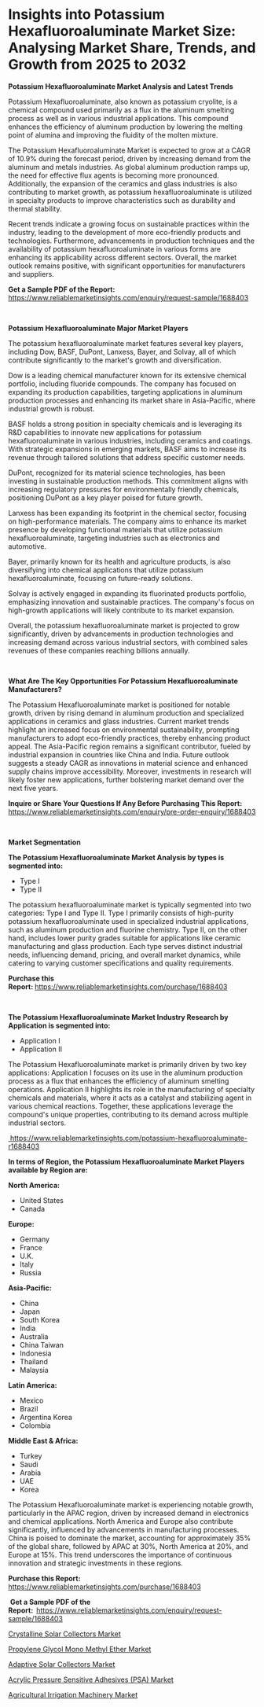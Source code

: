 <p><h1>Insights into Potassium Hexafluoroaluminate Market Size: Analysing Market Share, Trends, and Growth from 2025 to 2032</h1></p><p><strong>Potassium Hexafluoroaluminate Market Analysis and Latest Trends</strong></p>
<p><p>Potassium Hexafluoroaluminate, also known as potassium cryolite, is a chemical compound used primarily as a flux in the aluminum smelting process as well as in various industrial applications. This compound enhances the efficiency of aluminum production by lowering the melting point of alumina and improving the fluidity of the molten mixture.</p><p>The Potassium Hexafluoroaluminate Market is expected to grow at a CAGR of 10.9% during the forecast period, driven by increasing demand from the aluminum and metals industries. As global aluminum production ramps up, the need for effective flux agents is becoming more pronounced. Additionally, the expansion of the ceramics and glass industries is also contributing to market growth, as potassium hexafluoroaluminate is utilized in specialty products to improve characteristics such as durability and thermal stability.</p><p>Recent trends indicate a growing focus on sustainable practices within the industry, leading to the development of more eco-friendly products and technologies. Furthermore, advancements in production techniques and the availability of potassium hexafluoroaluminate in various forms are enhancing its applicability across different sectors. Overall, the market outlook remains positive, with significant opportunities for manufacturers and suppliers.</p></p>
<p><strong>Get a Sample PDF of the Report:&nbsp;</strong> <a href="https://www.reliablemarketinsights.com/enquiry/request-sample/1688403?utm_campaign=1948&utm_medium=2&utm_source=Github&utm_content=ia&utm_term=06012025&utm_id=potassium-hexafluoroaluminate">https://www.reliablemarketinsights.com/enquiry/request-sample/1688403</a></p>
<p>&nbsp;</p>
<p><strong>Potassium Hexafluoroaluminate Major Market Players</strong></p>
<p><p>The potassium hexafluoroaluminate market features several key players, including Dow, BASF, DuPont, Lanxess, Bayer, and Solvay, all of which contribute significantly to the market's growth and diversification. </p><p>Dow is a leading chemical manufacturer known for its extensive chemical portfolio, including fluoride compounds. The company has focused on expanding its production capabilities, targeting applications in aluminum production processes and enhancing its market share in Asia-Pacific, where industrial growth is robust.</p><p>BASF holds a strong position in specialty chemicals and is leveraging its R&D capabilities to innovate new applications for potassium hexafluoroaluminate in various industries, including ceramics and coatings. With strategic expansions in emerging markets, BASF aims to increase its revenue through tailored solutions that address specific customer needs.</p><p>DuPont, recognized for its material science technologies, has been investing in sustainable production methods. This commitment aligns with increasing regulatory pressures for environmentally friendly chemicals, positioning DuPont as a key player poised for future growth.</p><p>Lanxess has been expanding its footprint in the chemical sector, focusing on high-performance materials. The company aims to enhance its market presence by developing functional materials that utilize potassium hexafluoroaluminate, targeting industries such as electronics and automotive.</p><p>Bayer, primarily known for its health and agriculture products, is also diversifying into chemical applications that utilize potassium hexafluoroaluminate, focusing on future-ready solutions.</p><p>Solvay is actively engaged in expanding its fluorinated products portfolio, emphasizing innovation and sustainable practices. The company's focus on high-growth applications will likely contribute to its market expansion.</p><p>Overall, the potassium hexafluoroaluminate market is projected to grow significantly, driven by advancements in production technologies and increasing demand across various industrial sectors, with combined sales revenues of these companies reaching billions annually.</p></p>
<p>&nbsp;</p>
<p><strong>What Are The Key Opportunities For Potassium Hexafluoroaluminate Manufacturers?</strong></p>
<p><p>The Potassium Hexafluoroaluminate market is positioned for notable growth, driven by rising demand in aluminum production and specialized applications in ceramics and glass industries. Current market trends highlight an increased focus on environmental sustainability, prompting manufacturers to adopt eco-friendly practices, thereby enhancing product appeal. The Asia-Pacific region remains a significant contributor, fueled by industrial expansion in countries like China and India. Future outlook suggests a steady CAGR as innovations in material science and enhanced supply chains improve accessibility. Moreover, investments in research will likely foster new applications, further bolstering market demand over the next five years.</p></p>
<p><strong>Inquire or Share Your Questions If Any Before Purchasing This Report:</strong> <a href="https://www.reliablemarketinsights.com/enquiry/pre-order-enquiry/1688403?utm_campaign=1948&utm_medium=2&utm_source=Github&utm_content=ia&utm_term=06012025&utm_id=potassium-hexafluoroaluminate">https://www.reliablemarketinsights.com/enquiry/pre-order-enquiry/1688403</a></p>
<p>&nbsp;</p>
<p><strong>Market Segmentation</strong></p>
<p><strong>The Potassium Hexafluoroaluminate Market Analysis by types is segmented into:</strong></p>
<p><ul><li>Type I</li><li>Type II</li></ul></p>
<p><p>The potassium hexafluoroaluminate market is typically segmented into two categories: Type I and Type II. Type I primarily consists of high-purity potassium hexafluoroaluminate used in specialized industrial applications, such as aluminum production and fluorine chemistry. Type II, on the other hand, includes lower purity grades suitable for applications like ceramic manufacturing and glass production. Each type serves distinct industrial needs, influencing demand, pricing, and overall market dynamics, while catering to varying customer specifications and quality requirements.</p></p>
<p><strong>Purchase this Report:&nbsp;</strong><a href="https://www.reliablemarketinsights.com/purchase/1688403?utm_campaign=1948&utm_medium=2&utm_source=Github&utm_content=ia&utm_term=06012025&utm_id=potassium-hexafluoroaluminate">https://www.reliablemarketinsights.com/purchase/1688403</a></p>
<p>&nbsp;</p>
<p><strong>The Potassium Hexafluoroaluminate Market Industry Research by Application is segmented into:</strong></p>
<p><ul><li>Application I</li><li>Application II</li></ul></p>
<p><p>The Potassium Hexafluoroaluminate market is primarily driven by two key applications: Application I focuses on its use in the aluminum production process as a flux that enhances the efficiency of aluminum smelting operations. Application II highlights its role in the manufacturing of specialty chemicals and materials, where it acts as a catalyst and stabilizing agent in various chemical reactions. Together, these applications leverage the compound's unique properties, contributing to its demand across multiple industrial sectors.</p></p>
<p><a href="https://www.reliablemarketinsights.com/potassium-hexafluoroaluminate-r1688403?utm_campaign=1948&utm_medium=2&utm_source=Github&utm_content=ia&utm_term=06012025&utm_id=potassium-hexafluoroaluminate">&nbsp;https://www.reliablemarketinsights.com/potassium-hexafluoroaluminate-r1688403</a></p>
<p><strong>In terms of Region, the Potassium Hexafluoroaluminate Market Players available by Region are:</strong></p>
<p>
    <p> <strong> North America: </strong>
        <ul>
            <li>United States</li>
            <li>Canada</li>
        </ul>
        </p> 
    <p> <strong> Europe: </strong>
        <ul>
            <li>Germany</li>
            <li>France</li>
            <li>U.K.</li>
            <li>Italy</li>
            <li>Russia</li>
        </ul>
        </p> 
    <p> <strong> Asia-Pacific: </strong>
        <ul>
            <li>China</li>
            <li>Japan</li>
            <li>South Korea</li>
            <li>India</li>
            <li>Australia</li>
            <li>China Taiwan</li>
            <li>Indonesia</li>
            <li>Thailand</li>
            <li>Malaysia</li>
        </ul>
        </p> 
    <p> <strong> Latin America: </strong>
        <ul>
            <li>Mexico</li>
            <li>Brazil</li>
            <li>Argentina Korea</li>
            <li>Colombia</li>
        </ul>
        </p> 
    <p> <strong> Middle East & Africa: </strong>
        <ul>
            <li>Turkey</li>
            <li>Saudi</li>
            <li>Arabia</li>
            <li>UAE</li>
            <li>Korea</li>
        </ul>
    </p>
    </p>
<p><p>The Potassium Hexafluoroaluminate market is experiencing notable growth, particularly in the APAC region, driven by increased demand in electronics and chemical applications. North America and Europe also contribute significantly, influenced by advancements in manufacturing processes. China is poised to dominate the market, accounting for approximately 35% of the global share, followed by APAC at 30%, North America at 20%, and Europe at 15%. This trend underscores the importance of continuous innovation and strategic investments in these regions.</p></p>
<p><strong>Purchase this Report: </strong><a href="https://www.reliablemarketinsights.com/purchase/1688403?utm_campaign=1948&utm_medium=2&utm_source=Github&utm_content=ia&utm_term=06012025&utm_id=potassium-hexafluoroaluminate">https://www.reliablemarketinsights.com/purchase/1688403</a></p>
<p>&nbsp;<strong>Get a Sample PDF of the Report:&nbsp;&nbsp;</strong><a href="https://www.reliablemarketinsights.com/enquiry/request-sample/1688403?utm_campaign=1948&utm_medium=2&utm_source=Github&utm_content=ia&utm_term=06012025&utm_id=potassium-hexafluoroaluminate">https://www.reliablemarketinsights.com/enquiry/request-sample/1688403</a></p>
<p><strong></strong></p>
<p><p><a href="https://www.linkedin.com/pulse/crystalline-solar-collectors-market-drivers-challenges-forecast-dvbte?utm_campaign=1948&utm_medium=2&utm_source=Github&utm_content=ia&utm_term=06012025&utm_id=potassium-hexafluoroaluminate">Crystalline Solar Collectors Market</a></p><p><a href="https://github.com/rahu1506/Market-Research-Report-List-6/blob/main/propylene-glycol-mono-methyl-ether-market.md?utm_campaign=1948&utm_medium=2&utm_source=Github&utm_content=ia&utm_term=06012025&utm_id=potassium-hexafluoroaluminate">Propylene Glycol Mono Methyl Ether Market</a></p><p><a href="https://www.linkedin.com/pulse/growth-trajectory-adaptive-solar-collectors-market-2025-2032-f4s7c?utm_campaign=1948&utm_medium=2&utm_source=Github&utm_content=ia&utm_term=06012025&utm_id=potassium-hexafluoroaluminate">Adaptive Solar Collectors Market</a></p><p><a href="https://www.linkedin.com/pulse/comprehensive-acrylic-pressure-sensitive-adhesives-psa-market-bnkxc?utm_campaign=1948&utm_medium=2&utm_source=Github&utm_content=ia&utm_term=06012025&utm_id=potassium-hexafluoroaluminate">Acrylic Pressure Sensitive Adhesives (PSA) Market</a></p><p><a href="https://www.linkedin.com/pulse/future-market-trends-agricultural-irrigation-machinery-ipiee?utm_campaign=1948&utm_medium=2&utm_source=Github&utm_content=ia&utm_term=06012025&utm_id=potassium-hexafluoroaluminate">Agricultural Irrigation Machinery Market</a></p></p>